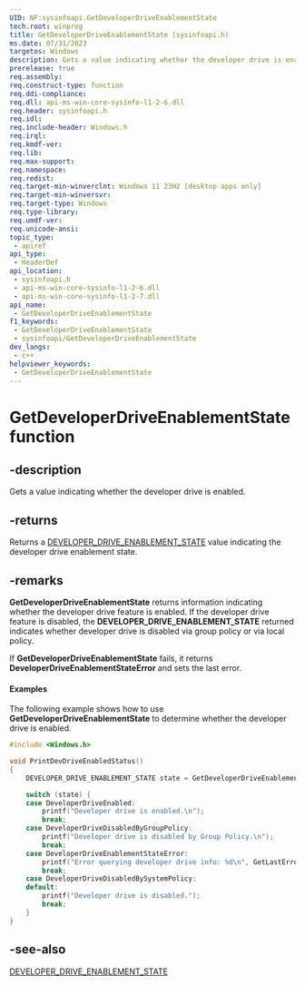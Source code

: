 ```yaml
---
UID: NF:sysinfoapi.GetDeveloperDriveEnablementState
tech.root: winprog
title: GetDeveloperDriveEnablementState (sysinfoapi.h)
ms.date: 07/31/2023
targetos: Windows
description: Gets a value indicating whether the developer drive is enabled.
prerelease: true
req.assembly: 
req.construct-type: function
req.ddi-compliance: 
req.dll: api-ms-win-core-sysinfo-l1-2-6.dll
req.header: sysinfoapi.h
req.idl: 
req.include-header: Windows.h
req.irql: 
req.kmdf-ver: 
req.lib: 
req.max-support: 
req.namespace: 
req.redist: 
req.target-min-winverclnt: Windows 11 23H2 [desktop apps only]
req.target-min-winversvr: 
req.target-type: Windows
req.type-library: 
req.umdf-ver: 
req.unicode-ansi: 
topic_type:
 - apiref
api_type:
 - HeaderDef
api_location:
 - sysinfoapi.h
 - api-ms-win-core-sysinfo-l1-2-6.dll
 - api-ms-win-core-sysinfo-l1-2-7.dll
api_name:
 - GetDeveloperDriveEnablementState
f1_keywords:
 - GetDeveloperDriveEnablementState
 - sysinfoapi/GetDeveloperDriveEnablementState
dev_langs:
 - c++
helpviewer_keywords:
 - GetDeveloperDriveEnablementState
---
```


# GetDeveloperDriveEnablementState function

## -description

Gets a value indicating whether the developer drive is enabled.

## -returns

Returns a [DEVELOPER_DRIVE_ENABLEMENT_STATE](ne-sysinfoapi-developer_drive_enablement_state.md) value indicating the developer drive enablement state.

## -remarks

**GetDeveloperDriveEnablementState** returns information indicating whether the developer drive feature is enabled. If the developer drive feature is disabled, the **DEVELOPER_DRIVE_ENABLEMENT_STATE** returned indicates whether developer drive is disabled via group policy or via local policy.

If **GetDeveloperDriveEnablementState** fails, it returns **DeveloperDriveEnablementStateError** and sets the last error.

#### Examples

The following example shows how to use **GetDeveloperDriveEnablementState** to determine whether the developer drive is enabled.

```cpp
#include <Windows.h>

void PrintDevDriveEnabledStatus()
{
    DEVELOPER_DRIVE_ENABLEMENT_STATE state = GetDeveloperDriveEnablementState();

    switch (state) {
    case DeveloperDriveEnabled:
        printf("Developer drive is enabled.\n");
        break;
    case DeveloperDriveDisabledByGroupPolicy:
        printf("Developer drive is disabled by Group Policy.\n");
        break;
    case DeveloperDriveEnablementStateError:
        printf("Error querying developer drive info: %d\n", GetLastError());
        break;
    case DeveloperDriveDisabledBySystemPolicy:
    default:
        printf("Developer drive is disabled.");
        break;
    }
}
```

## -see-also

[DEVELOPER_DRIVE_ENABLEMENT_STATE](ne-sysinfoapi-developer_drive_enablement_state.md)
